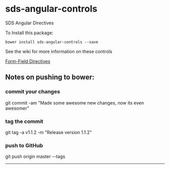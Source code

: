 sds-angular-controls
====================

SDS Angular Directives

To Install this package:

    bower install sds-angular-controls --save


See the wiki for more information on these controls



[Form-Field Directives](https://github.com/SMARTDATASYSTEMSLLC/sds-angular-controls/wiki/Form-Field-Directives)

## Notes on pushing to bower:

### commit your changes
git commit -am "Made some awesome new changes, now its even awesomer"

### tag the commit
git tag -a v1.1.2 -m "Release version 1.1.2"

### push to GitHub
git push origin master --tags

-------------


